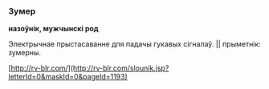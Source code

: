 ### Зумер
**назоўнік, мужчынскі род**

Электрычнае прыстасаванне дпя падачы гукавых сігналаў. || прыметнік: зумерны.

<a rel="author">[http://rv-blr.com/](http://rv-blr.com/slounik.jsp?letterId=0&maskId=0&pageId=1193)</a>
